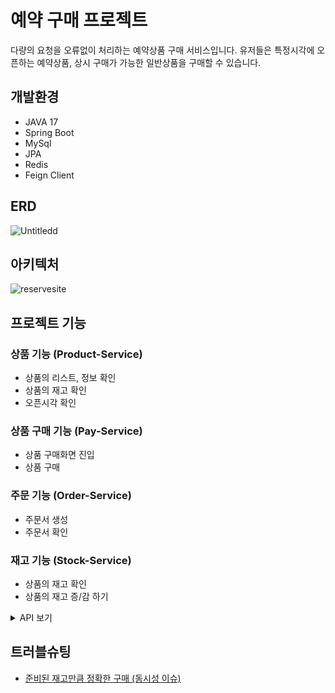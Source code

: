 # 예약 구매 프로젝트
다량의 요청을 오류없이 처리하는 예약상품 구매 서비스입니다.
유저들은 특정시각에 오픈하는 예약상품, 상시 구매가 가능한 일반상품을 구매할 수 있습니다.

## 개발환경
- JAVA 17
- Spring Boot
- MySql
- JPA
- Redis
- Feign Client


## ERD
![Untitledd](https://github.com/skroy0513/hugeTraffic/assets/117910568/707b28fc-8c72-4b97-9e9d-542ce55b8743)


## 아키텍처
![reservesite](https://github.com/skroy0513/hugeTraffic/assets/117910568/c6f2e074-c3a2-4a51-9b4b-a7fe0ac638c4)


## 프로젝트 기능
### 상품 기능 (Product-Service)
- 상품의 리스트, 정보 확인
- 상품의 재고 확인
- 오픈시각 확인
### 상품 구매 기능 (Pay-Service)
- 상품 구매화면 진입
- 상품 구매
### 주문 기능 (Order-Service)
- 주문서 생성
- 주문서 확인
### 재고 기능 (Stock-Service)
- 상품의 재고 확인
- 상품의 재고 증/감 하기

<details>
<summary>API 보기</summary>
<div markdown="1">

![pay-service](https://github.com/skroy0513/hugeTraffic/assets/117910568/c91b66d4-ebf6-427c-bd9d-45d1ab6bf46a)
![product-service](https://github.com/skroy0513/hugeTraffic/assets/117910568/40beb68c-a863-4b7c-b053-6f64445e575f)
![order-service](https://github.com/skroy0513/hugeTraffic/assets/117910568/edf477cc-bdbe-4830-b41d-0bdab1c92388)
![stock-service](https://github.com/skroy0513/hugeTraffic/assets/117910568/d2953703-16ec-4845-8ecf-d4d0205cc386)

</div>
</details>

## 트러블슈팅

- [준비된 재고만큼 정확한 구매 (동시성 이슈)](https://skroy0513.tistory.com/39)
